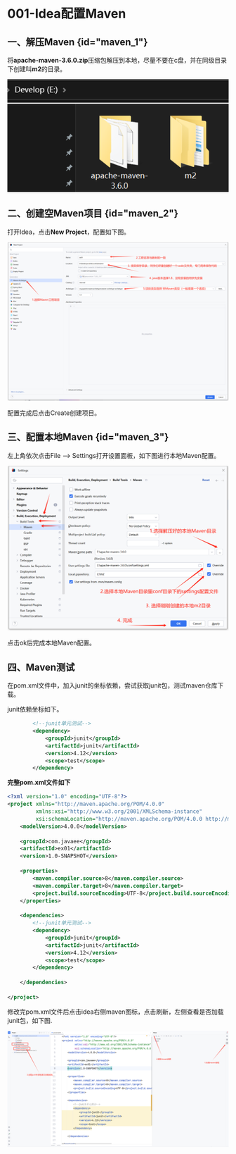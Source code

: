 # 001-Idea配置Maven

## 一、解压Maven {id="maven_1"}

将**apache-maven-3.6.0.zip**压缩包解压到本地，尽量不要在c盘，并在同级目录下创建叫**m2**的目录。

![image-20240909183927534](./assets/image-20240909183927534.png)

## 二、创建空Maven项目 {id="maven_2"}

打开Idea，点击**New Project**，配置如下图。

![image-20240909184712628](assets\image-20240909184712628.png)

配置完成后点击Create创建项目。

## 三、配置本地Maven {id="maven_3"}

左上角依次点击File --> Settings打开设置面板，如下图进行本地Maven配置。

![image-20240909185548505](assets\image-20240909185548505.png)

点击ok后完成本地Maven配置。

## 四、Maven测试

在pom.xml文件中，加入junit的坐标依赖，尝试获取junit包，测试maven仓库下载。

junit依赖坐标如下。

```xml
        <!--junit单元测试-->
        <dependency>
            <groupId>junit</groupId>
            <artifactId>junit</artifactId>
            <version>4.12</version>
            <scope>test</scope>
        </dependency>
```

**完整pom.xml文件如下**

```xml
<?xml version="1.0" encoding="UTF-8"?>
<project xmlns="http://maven.apache.org/POM/4.0.0"
         xmlns:xsi="http://www.w3.org/2001/XMLSchema-instance"
         xsi:schemaLocation="http://maven.apache.org/POM/4.0.0 http://maven.apache.org/xsd/maven-4.0.0.xsd">
    <modelVersion>4.0.0</modelVersion>

    <groupId>com.javaee</groupId>
    <artifactId>ex01</artifactId>
    <version>1.0-SNAPSHOT</version>

    <properties>
        <maven.compiler.source>8</maven.compiler.source>
        <maven.compiler.target>8</maven.compiler.target>
        <project.build.sourceEncoding>UTF-8</project.build.sourceEncoding>
    </properties>

    <dependencies>
        <!--junit单元测试-->
        <dependency>
            <groupId>junit</groupId>
            <artifactId>junit</artifactId>
            <version>4.12</version>
            <scope>test</scope>
        </dependency>

    </dependencies>

</project>
```

修改完pom.xml文件后点击idea右侧maven图标，点击刷新，左侧查看是否加载junit包，如下图.

![image-20240909190634454](assets\image-20240909190634454.png)






